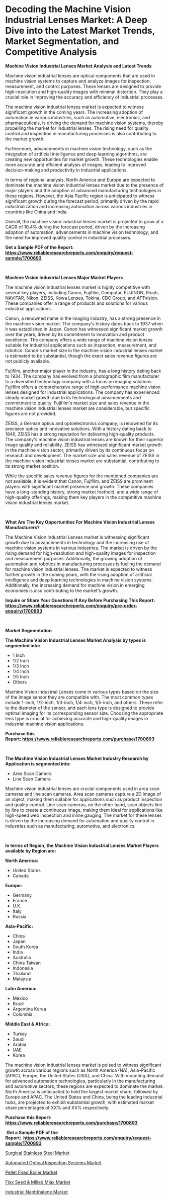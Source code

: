 <p><h1>Decoding the Machine Vision Industrial Lenses Market: A Deep Dive into the Latest Market Trends, Market Segmentation, and Competitive Analysis</h1></p><p><strong>Machine Vision Industrial Lenses Market Analysis and Latest Trends</strong></p>
<p><p>Machine vision industrial lenses are optical components that are used in machine vision systems to capture and analyze images for inspection, measurement, and control purposes. These lenses are designed to provide high-resolution and high-quality images with minimal distortion. They play a crucial role in improving the accuracy and efficiency of industrial processes.</p><p>The machine vision industrial lenses market is expected to witness significant growth in the coming years. The increasing adoption of automation in various industries, such as automotive, electronics, and pharmaceuticals, is driving the demand for machine vision systems, thereby propelling the market for industrial lenses. The rising need for quality control and inspection in manufacturing processes is also contributing to the market growth.</p><p>Furthermore, advancements in machine vision technology, such as the integration of artificial intelligence and deep learning algorithms, are creating new opportunities for market growth. These technologies enable more accurate and efficient analysis of images, leading to improved decision-making and productivity in industrial applications.</p><p>In terms of regional analysis, North America and Europe are expected to dominate the machine vision industrial lenses market due to the presence of major players and the adoption of advanced manufacturing technologies in these regions. However, the Asia Pacific region is anticipated to witness significant growth during the forecast period, primarily driven by the rapid industrialization and increasing automation across various industries in countries like China and India.</p><p>Overall, the machine vision industrial lenses market is projected to grow at a CAGR of 10.4% during the forecast period, driven by the increasing adoption of automation, advancements in machine vision technology, and the need for improved quality control in industrial processes.</p></p>
<p><strong>Get a Sample PDF of the Report:&nbsp; <a href="https://www.reliableresearchreports.com/enquiry/request-sample/1700893">https://www.reliableresearchreports.com/enquiry/request-sample/1700893</a></strong></p>
<p>&nbsp;</p>
<p><strong>Machine Vision Industrial Lenses Major Market Players</strong></p>
<p><p>The machine vision industrial lenses market is highly competitive with several key players, including Canon, Fujifilm, Computar, FUJINON, Ricoh, NAVITAR, Nikon, ZEISS, Kowa Lenses, Tokina, CBC Group, and AFTvision. These companies offer a range of products and solutions for various industrial applications.</p><p>Canon, a renowned name in the imaging industry, has a strong presence in the machine vision market. The company's history dates back to 1937 when it was established in Japan. Canon has witnessed significant market growth over the years, driven by its commitment to innovation and product excellence. The company offers a wide range of machine vision lenses suitable for industrial applications such as inspection, measurement, and robotics. Canon's market size in the machine vision industrial lenses market is estimated to be substantial, though the exact sales revenue figures are not publicly available.</p><p>Fujifilm, another major player in the industry, has a long history dating back to 1934. The company has evolved from a photographic film manufacturer to a diversified technology company with a focus on imaging solutions. Fujifilm offers a comprehensive range of high-performance machine vision lenses designed for industrial applications. The company has experienced steady market growth due to its technological advancements and commitment to quality. Fujifilm's market size and sales revenue in the machine vision industrial lenses market are considerable, but specific figures are not provided.</p><p>ZEISS, a German optics and optoelectronics company, is renowned for its precision optics and innovative solutions. With a history dating back to 1846, ZEISS has a strong reputation for delivering high-quality products. The company's machine vision industrial lenses are known for their superior image quality and reliability. ZEISS has witnessed significant market growth in the machine vision sector, primarily driven by its continuous focus on research and development. The market size and sales revenue of ZEISS in the machine vision industrial lenses market are substantial, contributing to its strong market position.</p><p>While the specific sales revenue figures for the mentioned companies are not available, it is evident that Canon, Fujifilm, and ZEISS are prominent players with significant market presence and growth. These companies have a long-standing history, strong market foothold, and a wide range of high-quality offerings, making them key players in the competitive machine vision industrial lenses market.</p></p>
<p>&nbsp;</p>
<p><strong>What Are The Key Opportunities For Machine Vision Industrial Lenses Manufacturers?</strong></p>
<p><p>The Machine Vision Industrial Lenses market is witnessing significant growth due to advancements in technology and the increasing use of machine vision systems in various industries. The market is driven by the rising demand for high-resolution and high-quality images for inspection and measurement purposes. Additionally, the growing adoption of automation and robotics in manufacturing processes is fueling the demand for machine vision industrial lenses. The market is expected to witness further growth in the coming years, with the rising adoption of artificial intelligence and deep learning technologies in machine vision systems. Additionally, the increasing demand for machine vision in emerging economies is also contributing to the market's growth.</p></p>
<p><strong>Inquire or Share Your Questions If Any Before Purchasing This Report: <a href="https://www.reliableresearchreports.com/enquiry/pre-order-enquiry/1700893">https://www.reliableresearchreports.com/enquiry/pre-order-enquiry/1700893</a></strong></p>
<p>&nbsp;</p>
<p><strong>Market Segmentation</strong></p>
<p><strong>The Machine Vision Industrial Lenses Market Analysis by types is segmented into:</strong></p>
<p><ul><li>1 Inch</li><li>1/2 Inch</li><li>1/3 Inch</li><li>1/4 Inch</li><li>1/5 Inch</li><li>Others</li></ul></p>
<p><p>Machine Vision Industrial Lenses come in various types based on the size of the image sensor they are compatible with. The most common types include 1-inch, 1/2-inch, 1/3-inch, 1/4-inch, 1/5-inch, and others. These refer to the diameter of the sensor, and each lens type is designed to provide optimal imaging for its corresponding sensor size. Choosing the appropriate lens type is crucial for achieving accurate and high-quality images in industrial machine vision applications.</p></p>
<p><strong>Purchase this Report:&nbsp;<a href="https://www.reliableresearchreports.com/purchase/1700893">https://www.reliableresearchreports.com/purchase/1700893</a></strong></p>
<p>&nbsp;</p>
<p><strong>The Machine Vision Industrial Lenses Market Industry Research by Application is segmented into:</strong></p>
<p><ul><li>Area Scan Camera</li><li>Line Scan Camera</li></ul></p>
<p><p>Machine vision industrial lenses are crucial components used in area scan cameras and line scan cameras. Area scan cameras capture a 2D image of an object, making them suitable for applications such as product inspection and quality control. Line scan cameras, on the other hand, scan objects line by line to create a continuous image, making them ideal for applications like high-speed web inspection and inline gauging. The market for these lenses is driven by the increasing demand for automation and quality control in industries such as manufacturing, automotive, and electronics.</p></p>
<p>&nbsp;</p>
<p><strong>In terms of Region, the Machine Vision Industrial Lenses Market Players available by Region are:</strong></p>
<p>
    <p> <strong> North America: </strong>
        <ul>
            <li>United States</li>
            <li>Canada</li>
        </ul>
        </p> 
    <p> <strong> Europe: </strong>
        <ul>
            <li>Germany</li>
            <li>France</li>
            <li>U.K.</li>
            <li>Italy</li>
            <li>Russia</li>
        </ul>
        </p> 
    <p> <strong> Asia-Pacific: </strong>
        <ul>
            <li>China</li>
            <li>Japan</li>
            <li>South Korea</li>
            <li>India</li>
            <li>Australia</li>
            <li>China Taiwan</li>
            <li>Indonesia</li>
            <li>Thailand</li>
            <li>Malaysia</li>
        </ul>
        </p> 
    <p> <strong> Latin America: </strong>
        <ul>
            <li>Mexico</li>
            <li>Brazil</li>
            <li>Argentina Korea</li>
            <li>Colombia</li>
        </ul>
        </p> 
    <p> <strong> Middle East & Africa: </strong>
        <ul>
            <li>Turkey</li>
            <li>Saudi</li>
            <li>Arabia</li>
            <li>UAE</li>
            <li>Korea</li>
        </ul>
    </p>
    </p>
<p><p>The machine vision industrial lenses market is poised to witness significant growth across various regions such as North America (NA), Asia-Pacific (APAC), Europe, the United States (USA), and China. With mounting demand for advanced automation technologies, particularly in the manufacturing and automotive sectors, these regions are expected to dominate the market. North America is anticipated to hold the largest market share, followed by Europe and APAC. The United States and China, being the leading industrial hubs, are projected to exhibit substantial growth, with estimated market share percentages of XX% and XX% respectively.</p></p>
<p><strong>Purchase this Report: <a href="https://www.reliableresearchreports.com/purchase/1700893">https://www.reliableresearchreports.com/purchase/1700893</a></strong></p>
<p>&nbsp;<strong>Get a Sample PDF of the Report:&nbsp;&nbsp;<a href="https://www.reliableresearchreports.com/enquiry/request-sample/1700893">https://www.reliableresearchreports.com/enquiry/request-sample/1700893</a></strong></p>
<p><strong></strong></p>
<p><p><a href="https://www.linkedin.com/pulse/decoding-surgical-stainless-steel-market-deep-dive-latest-02oqe/">Surgical Stainless Steel Market</a></p><p><a href="https://github.com/mabutironaldo/Market-Research-Report-List-1/blob/main/automated-optical-inspection-systems-market.md">Automated Optical Inspection Systems Market</a></p><p><a href="https://medium.com/@walterkutch/pellet-fired-bolier-market-comprehensive-assessment-by-type-application-and-geography-51f897c1da88">Pellet Fired Bolier Market</a></p><p><a href="https://github.com/lbird53714/Market-Research-Report-List-1/blob/main/flax-seed-milled-mlax-market.md">Flax Seed & Milled Mlax Market</a></p><p><a href="https://www.linkedin.com/pulse/industrial-naphthalene-market-share-amp-new-trends-iuzze/">Industrial Naphthalene Market</a></p></p>
